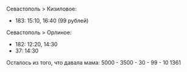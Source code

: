 Севастополь > Кизиловое:
- 183: 15:10, 16:40 (99 рублей)

Севастополь > Орлиное:
- 182: 12:20, 14:30
- 37: 14:30

Осталось из того, что давала мама: 5000 - 3500 - 30 - 99 - 10
1361

